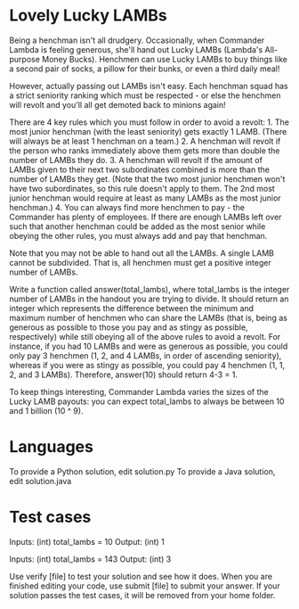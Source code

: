 Lovely Lucky LAMBs
==================

Being a henchman isn't all drudgery. Occasionally, when Commander Lambda is feeling generous, she'll hand out Lucky LAMBs (Lambda's 
All-purpose Money Bucks). Henchmen can use Lucky LAMBs to buy things like a second pair of socks, a pillow for their bunks, or even a third daily 
meal!

However, actually passing out LAMBs isn't easy. Each henchman squad has a strict seniority ranking which must be respected - or else the henchmen 
will revolt and you'll all get demoted back to minions again! 

There are 4 key rules which you must follow in order to avoid a revolt:
    1. The most junior henchman (with the least seniority) gets exactly 1 LAMB.  (There will always be at least 1 henchman on a team.)
    2. A henchman will revolt if the person who ranks immediately above them gets more than double the number of LAMBs they do.
    3. A henchman will revolt if the amount of LAMBs given to their next two subordinates combined is more than the number of LAMBs they get.  (Note 
that the two most junior henchmen won't have two subordinates, so this rule doesn't apply to them.  The 2nd most junior henchman would 
require at least as many LAMBs as the most junior henchman.)
    4. You can always find more henchmen to pay - the Commander has plenty of employees.  If there are enough LAMBs left over such that another 
henchman could be added as the most senior while obeying the other rules, you must always add and pay that henchman.

Note that you may not be able to hand out all the LAMBs. A single LAMB cannot be subdivided. That is, all henchmen must get a positive integer number 
of LAMBs.

Write a function called answer(total_lambs), where total_lambs is the integer number of LAMBs in the handout you are trying to divide. It should 
return an integer which represents the difference between the minimum and maximum number of henchmen who can share the LAMBs (that is, being as 
generous as possible to those you pay and as stingy as possible, respectively) while still obeying all of the above rules to avoid a revolt.  For 
instance, if you had 10 LAMBs and were as generous as possible, you could only pay 3 henchmen (1, 2, and 4 LAMBs, in order of ascending seniority), 
whereas if you were as stingy as possible, you could pay 4 henchmen (1, 1, 2, and 3 LAMBs). Therefore, answer(10) should return 4-3 = 1.

To keep things interesting, Commander Lambda varies the sizes of the Lucky LAMB payouts: you can expect total_lambs to always be between 10 and 1 billion (10 ^ 9).

Languages
=========

To provide a Python solution, edit solution.py
To provide a Java solution, edit solution.java

Test cases
==========

Inputs:
    (int) total_lambs = 10
Output:
    (int) 1

Inputs:
    (int) total_lambs = 143
Output:
    (int) 3

Use verify [file] to test your solution and see how it does. When you are finished editing your code, use submit [file] to submit your answer. If 
your solution passes the test cases, it will be removed from your home folder.
